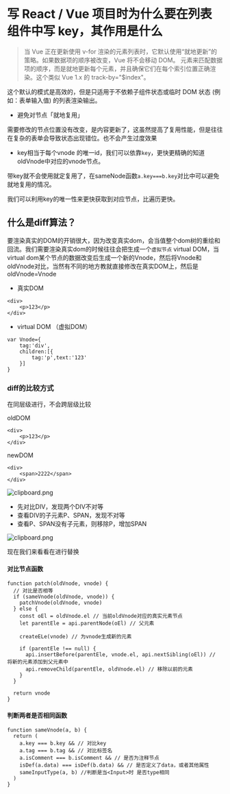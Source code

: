# 写 React / Vue 项目时为什么要在列表组件中写 key，其作用是什么

> 当 Vue 正在更新使用 v-for 渲染的元素列表时，它默认使用“就地更新”的策略。如果数据项的顺序被改变，Vue 将不会移动 DOM。 元素来匹配数据项的顺序，而是就地更新每个元素，并且确保它们在每个索引位置正确渲染。这个类似 Vue 1.x 的 track-by="$index"。

这个默认的模式是高效的，但是只适用于不依赖子组件状态或临时 DOM 状态 (例如：表单输入值) 的列表渲染输出。

- 避免对节点「就地复用」

需要修改的节点位置没有改变，是内容更新了，这虽然提高了复用性能，但是往往在复杂的表单会导致状态出现错位。也不会产生过度效果

- key相当于每个vnode 的唯一id，我们可以依靠`key`，更快更精确的知道oldVnode中对应的vnode节点。

带key就不会使用就定复用了，在sameNode函数`a.key===b.key`对比中可以避免就地复用的情况。

我们可以利用key的唯一性来更快获取到对应节点，比遍历更快。

## 什么是diff算法？

要渲染真实的DOM的开销很大，因为改变真实dom，会当值整个dom树的重绘和回流。我们需要渲染真实dom的时候往往会把生成一个`虚拟节点` virtual DOM，当virtual dom某个节点的数据改变后生成一个新的Vnode，然后将Vnode和oldVnode对比，当然有不同的地方教就直接修改在真实DOM上，然后是oldVnode=Vnode

- 真实DOM

```
<div>
    <p>123</p>
</div>
```

- virtual DOM （虚拟DOM）

```
var Vnode={
    tag:'div',
    children:[{
        tag:'p',text:'123'
    }]
}
```

### diff的比较方式

在同层级进行，不会跨层级比较

oldDOM

```
<div>
    <p>123</p>
</div>
```

newDOM

```
<div>
    <span>2222</span>
</div>
```

![clipboard.png](https://segmentfault.com/img/bVbvtvU?w=404&h=225)

- 先对比DIV，发现两个DIV不对等
- 查看DIV的子元素P、SPAN，发现不对等
- 查看P、SPAN没有子元素，则移除P，增加SPAN

![clipboard.png](https://segmentfault.com/img/bVbvtwL?w=920&h=680)

现在我们来看看在进行替换

#### 对比节点函数

```
function patch(oldVnode, vnode) {        
  // 对比是否相等           
  if (sameVnode(oldVnode, vnode)) {             
    patchVnode(oldVnode, vnode)      
  } else {                
    const oEl = oldVnode.el // 当前oldVnode对应的真实元素节点          
    let parentEle = api.parentNode(oEl) // 父元素             
                   
    createELe(vnode) // 为vnode生成新的元素
      
    if (parentEle !== null) {
      api.insertBefore(parentEle, vnode.el, api.nextSibling(oEl)) // 将新的元素添加到父元素中
      api.removeChild(parentEle, oldVnode.el) // 移除以前的元素
    }
  }                    
                 
  return vnode      
}
```

#### 判断两者是否相同函数

```
function sameVnode(a, b) {
  return (
    a.key === b.key && // 对比key
    a.tag === b.tag && // 对比标签名
    a.isComment === b.isComment && // 是否为注释节点
    isDef(a.data) === isDef(b.data) && // 是否定义了data，或者其他属性
    sameInputType(a, b) //判断是当<Input>时 是否type相同
  )
}
```